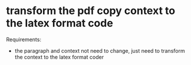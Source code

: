 # transform the pdf copy context to the latex format code

Requirements:

- the paragraph and context not need to change, just need to transform the context to the latex format coder
